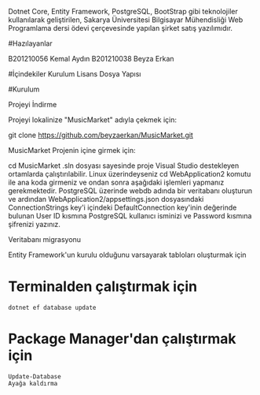 ﻿Dotnet Core, Entity Framework, PostgreSQL, BootStrap gibi teknolojiler kullanılarak geliştirilen, Sakarya Üniversitesi Bilgisayar Mühendisliği Web Programlama dersi ödevi çerçevesinde yapılan şirket satış yazılımıdır.

#Hazılayanlar

B201210056 Kemal Aydın
B201210038 Beyza Erkan

#İçindekiler
    Kurulum
    Lisans
    Dosya Yapısı

#Kurulum

Projeyi İndirme

Projeyi lokalinize "MusicMarket" adıyla çekmek için:

git clone https://github.com/beyzaerkan/MusicMarket.git

MusicMarket Projenin içine girmek için:

cd MusicMarket
.sln dosyası sayesinde proje Visual Studio destekleyen ortamlarda çalıştırılabilir. Linux üzerindeyseniz cd WebApplication2 komutu ile ana koda girmeniz ve ondan sonra aşağıdaki işlemleri yapmanız gerekmektedir.
PostgreSQL üzerinde webdb adında bir veritabanı oluşturun ve ardından WebApplication2/appsettings.json dosyasındaki ConnectionStrings key'i içindeki DefaultConnection key'inin değerinde bulunan User ID kısmına PostgreSQL kullanıcı isminizi ve Password kısmına şifrenizi yazınız.

Veritabanı migrasyonu

Entity Framework'un kurulu olduğunu varsayarak tabloları oluşturmak için

# Terminalden çalıştırmak için
    dotnet ef database update
# Package Manager'dan çalıştırmak için
    Update-Database
    Ayağa kaldırma